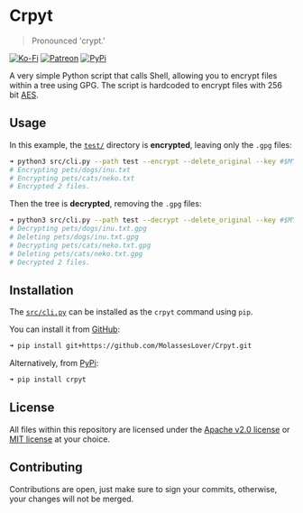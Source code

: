 # Cr**py**t
> Pronounced 'crypt.'

[![Ko-Fi](https://img.shields.io/badge/donate-kofi-blue?style=for-the-badge&logo=ko-fi&color=E35B57&logoColor=FFFFFF&labelColor=232323)](https://ko-fi.com/molasses)
[![Patreon](https://img.shields.io/badge/donate-patreon-blue?style=for-the-badge&logo=patreon&color=E35B57&logoColor=FFFFFF&labelColor=232323)](https://www.patreon.com/molasseslover)
[![PyPi](https://img.shields.io/badge/install-pypi-blue?style=for-the-badge&logo=python&color=E35B57&logoColor=FFFFFF&labelColor=232323)](https://pypi.org/project/crpyt)

A very simple Python script that calls Shell, allowing you
to encrypt files within a tree using GPG. The script is
hardcoded to encrypt files with 256 bit [AES](https://en.wikipedia.org/wiki/Advanced_Encryption_Standard).

## Usage

In this example, the [`test/`](https://github.com/MolassesLover/Crpyt/tree/master/test) directory is **encrypted**, leaving only the `.gpg` files:
```sh
➜ python3 src/cli.py --path test --encrypt --delete_original --key #$MY_GPG_KEY
# Encrypting pets/dogs/inu.txt
# Encrypting pets/cats/neko.txt
# Encrypted 2 files.
```

Then the tree is **decrypted**, removing the `.gpg` files:
```sh
➜ python3 src/cli.py --path test --decrypt --delete_original --key #$MY_GPG_KEY
# Decrypting pets/dogs/inu.txt.gpg
# Deleting pets/dogs/inu.txt.gpg
# Decrypting pets/cats/neko.txt.gpg
# Deleting pets/cats/neko.txt.gpg
# Decrypted 2 files.
```

## Installation

The [`src/cli.py`](https://github.com/MolassesLover/Crpyt/blob/master/src/cli.py) can be installed as the
`crpyt` command using `pip`.

You can install it from [GitHub](https://github.com/MolassesLover/Crpyt):
```sh
➜ pip install git+https://github.com/MolassesLover/Crpyt.git
```
Alternatively, from [PyPi](https://pypi.org/project/crpyt):
```sh
➜ pip install crpyt
```

## License
All files within this repository are licensed under the 
[Apache v2.0 license](https://github.com/MolassesLover/Crpyt/blob/master/LICENSE-APACHE.md) or 
[MIT license](https://github.com/MolassesLover/Crpyt/blob/master/LICENSE-MIT.md) at your choice. 

## Contributing
Contributions are open, just make sure to sign your
commits, otherwise, your changes will not be merged.